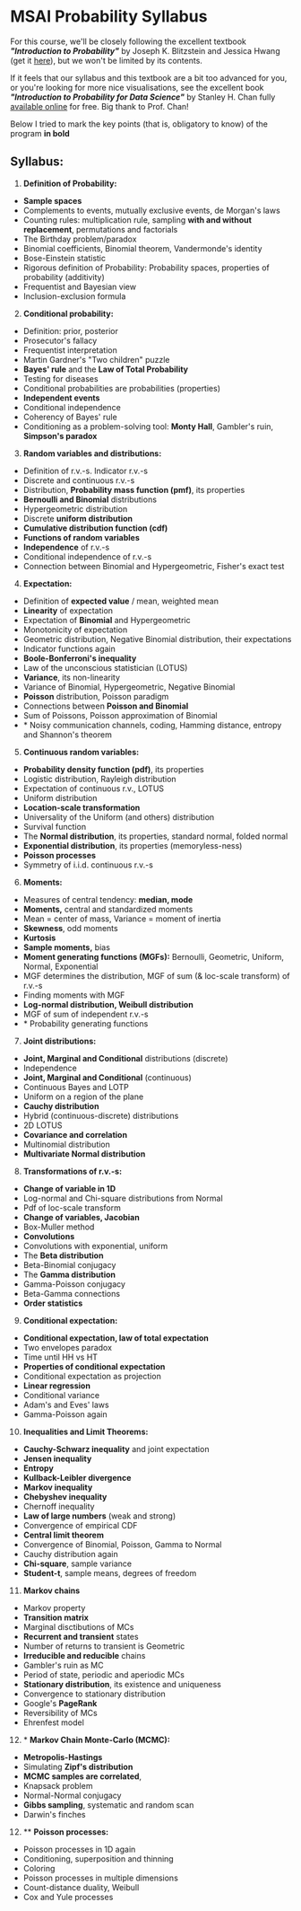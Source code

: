 # MSAI Probability Syllabus

For this course, we'll be closely following the excellent textbook **_"Introduction to Probability"_** by Joseph K. Blitzstein and Jessica Hwang (get it [here](https://ftp.xxcpeter.tech/Probability%20and%20Statistics/Books/Joseph%20K.%20Blitzstein%2C%20Jessica%20Hwang-Introduction%20to%20Probability.pdf)), but we won't be limited by its contents.

If it feels that our syllabus and this textbook are a bit too advanced for you, or you're looking for more nice visualisations, see the excellent book **_"Introduction to Probability for Data Science"_** by Stanley H. Chan fully [available online](https://probability4datascience.com) for free. Big thank to Prof. Chan!

Below I tried to mark the key points (that is, obligatory to know) of the program **in bold**

## Syllabus:

1. **Definition of Probability:**
- **Sample spaces**
- Complements to events, mutually exclusive events, de Morgan's laws
- Counting rules: multiplication rule, sampling **with and without replacement**, permutations and factorials
- The Birthday problem/paradox
- Binomial coefficients, Binomial theorem, Vandermonde's identity
- Bose-Einstein statistic
- Rigorous definition of Probability: Probability spaces, properties of probability (additivity)
- Frequentist and Bayesian view
- Inclusion-exclusion formula

2. **Conditional probability:**
- Definition: prior, posterior
- Prosecutor's fallacy
- Frequentist interpretation
- Martin Gardner's "Two children" puzzle
- **Bayes' rule** and the **Law of Total Probability**
- Testing for diseases
- Conditional probabilities are probabilities (properties)
- **Independent events**
- Conditional independence
- Coherency of Bayes' rule
- Conditioning as a problem-solving tool: **Monty Hall**, Gambler's ruin, **Simpson's paradox**

3. **Random variables and distributions:** 
- Definition of r.v.-s. Indicator r.v.-s
- Discrete and continuous r.v.-s
- Distribution, **Probability mass function (pmf)**, its properties
- **Bernoulli and Binomial** distributions
- Hypergeometric distribution
- Discrete **uniform distribution**
- **Cumulative distribution function (cdf)**
- **Functions of random variables**
- **Independence** of r.v.-s
- Conditional independence of r.v.-s
- Connection between Binomial and Hypergeometric, Fisher's exact test

4. **Expectation:**
- Definition of **expected value** / mean, weighted mean
- **Linearity** of expectation
- Expectation of **Binomial** and Hypergeometric
- Monotonicity of expectation
- Geometric distribution, Negative Binomial distribution, their expectations
- Indicator functions again
- **Boole-Bonferroni's inequality**
- Law of the unconscious statistician (LOTUS)
- **Variance**, its non-linearity
- Variance of Binomial, Hypergeometric, Negative Binomial
- **Poisson** distribution, Poisson paradigm
- Connections between **Poisson and Binomial**
- Sum of Poissons, Poisson approximation of Binomial
- \* Noisy communication channels, coding, Hamming distance, entropy and Shannon's theorem

5. **Continuous random variables:**
- **Probability density function (pdf)**, its properties
- Logistic distribution, Rayleigh distribution
- Expectation of continuous r.v., LOTUS
- Uniform distribution
- **Location-scale transformation**
- Universality of the Uniform (and others) distribution
- Survival function
- The **Normal distribution**, its properties, standard normal, folded normal
- **Exponential distribution**, its properties (memoryless-ness)
- **Poisson processes**
- Symmetry of i.i.d. continuous r.v.-s

6. **Moments:**
- Measures of central tendency: **median, mode**
- **Moments,** central and standardized moments
- Mean = center of mass, Variance = moment of inertia
- **Skewness**, odd moments
- **Kurtosis** 
- **Sample moments,** bias
- **Moment generating functions (MGFs):** Bernoulli, Geometric, Uniform, Normal, Exponential
- MGF determines the distribution, MGF of sum (& loc-scale transform) of r.v.-s
- Finding moments with MGF
- **Log-normal distribution, Weibull distribution**
- MGF of sum of independent r.v.-s
- \* Probability generating functions

7. **Joint distributions:**
- **Joint, Marginal and Conditional** distributions (discrete)
- Independence
- **Joint, Marginal and Conditional** (continuous)
- Continuous Bayes and LOTP
- Uniform on a region of the plane
- **Cauchy distribution**
- Hybrid (continuous-discrete) distributions
- 2D LOTUS
- **Covariance and correlation**
- Multinomial distribution
- **Multivariate Normal distribution**

8. **Transformations of r.v.-s:**
- **Change of variable in 1D**
- Log-normal and Chi-square distributions from Normal
- Pdf of loc-scale transform
- **Change of variables, Jacobian** 
- Box-Muller method
- **Convolutions** 
- Convolutions with exponential, uniform
- The **Beta distribution**
- Beta-Binomial conjugacy
- The **Gamma distribution**
- Gamma-Poisson conjugacy
- Beta-Gamma connections
- **Order statistics**

9. **Conditional expectation:**
- **Conditional expectation, law of total expectation**
- Two envelopes paradox
- Time until HH vs HT
- **Properties of conditional expectation**
- Conditional expectation as projection
- **Linear regression**
- Conditional variance
- Adam's and Eves' laws
- Gamma-Poisson again

10. **Inequalities and Limit Theorems:**
-  **Cauchy-Schwarz inequality** and joint expectation
-  **Jensen inequality**
-  **Entropy**
-  **Kullback-Leibler divergence**
-  **Markov inequality**
-  **Chebyshev inequality**
-  Chernoff inequality
-  **Law of large numbers** (weak and strong)
-  Convergence of empirical CDF
-  **Central limit theorem**
-  Convergence of Binomial, Poisson, Gamma to Normal
-  Cauchy distribution again
-  **Chi-square**, sample variance 
-  **Student-t**, sample means, degrees of freedom

11. **Markov chains**
- Markov property
- **Transition matrix**
- Marginal disctibutions of MCs
- **Recurrent and transient** states
- Number of returns to transient is Geometric
- **Irreducible and reducible** chains
- Gambler's ruin as MC
- Period of state, periodic and aperiodic MCs
- **Stationary distribution**, its existence and uniqueness
- Convergence to stationary distribution
- Google's **PageRank**
- Reversibility of MCs
- Ehrenfest model

12. \* **Markov Chain Monte-Carlo (MCMC):**
- **Metropolis-Hastings**
- Simulating **Zipf's distribution**
- **MCMC samples are correlated**, 
- Knapsack problem
- Normal-Normal conjugacy
- **Gibbs sampling**, systematic and random scan
- Darwin's finches

12. \*\* **Poisson processes:**
-  Poisson processes in 1D again
-  Conditioning, superposition and thinning
-  Coloring
-  Poisson processes in multiple dimensions
-  Count-distance duality, Weibull
-  Cox and Yule processes
